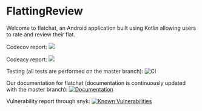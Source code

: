 # FlattingReview

Welcome to flatchat, an Android application built using Kotlin allowing users to rate and review their flat.

Codecov report: 
<a href="https://codecov.io/gh/FlatChat/FlattingReview">
  <img src="https://codecov.io/gh/FlatChat/FlattingReview/branch/master/graph/badge.svg" />
</a>

Codeacy report: 
<a href="https://www.codacy.com/gh/FlatChat/FlattingReview?utm_source=github.com&amp;utm_medium=referral&amp;utm_content=FlatChat/FlattingReview&amp;utm_campaign=Badge_Grade"><img src="https://app.codacy.com/project/badge/Grade/0da3fde3c08d471ea7ff7d5dfb1cc38c"/></a>

Testing (all tests are performed on the master branch): 
![CI](https://github.com/FlatChat/FlattingReview/workflows/CI/badge.svg)

Our documentation for flatchat (documentation is continuously updated with the master branch):
[![Documentation](https://github.com/FlatChat/FlattingReview/workflows/Documentation/badge.svg)](https://flatchat.github.io/FlattingReview/docs/app/index.html)

Vulnerability report through snyk:
<a href="https://snyk.io/test/github/FlatChat/FlattingReview?targetFile=app/build.gradle"><img src="https://snyk.io/test/github/FlatChat/FlattingReview/badge.svg?targetFile=app/build.gradle" alt="Known Vulnerabilities" data-canonical-src="https://snyk.io/test/github/FlatChat/FlattingReview?targetFile=app/build.gradle" style="max-width:100%;"></a>
